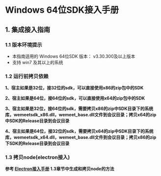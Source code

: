  # Windows 64位SDK接入手册
  
  ## 1. 集成接入指南
  ### 1.1 版本环境提示
  - 本指南适用的 Windows 64位SDK 版本： v3.30.300及以上版本
  - 支持 win7 及其以上的系统

  ### 1.2 运行前拷贝依赖
  **1、宿主如果是32位，接32位的sdk，可以直接使用x86的zip包中的SDK**
  
  **2、宿主如果是64位，接64位的sdk，可以直接使用x64的zip包中的SDK**
  
  **3、宿主如果是32位，接64位的sdk，需要拷贝x86的zip中SDK目录下的系统库，wemeetsdk_x86.dll，wemeet_base.dll文件到会议目录；拷贝x64的zip中SDK的Release目录到会议目录**
  
  **4、宿主如果是64位，接32位的sdk，需要拷贝x64的zip中SDK目录下的系统库，wemeetsdk_x64.dll，wemeet_base.dll文件到会议目录；拷贝x86的zip下SDK的Release目录到会议目录**

  
  ### 1.3 拷贝node(electron接入)
  **参考 [Electron接入手册](/Docs/Electron/Electron接入手册.md) 1.3章节中生成和拷贝node的方法**
